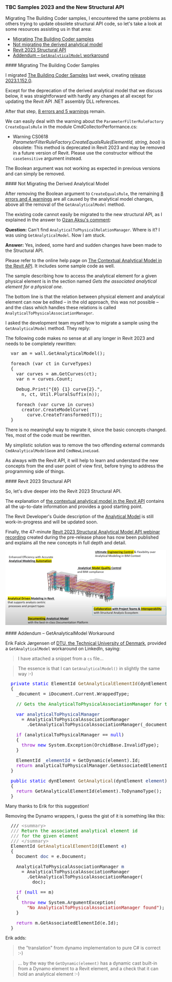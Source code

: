 <head>
<meta http-equiv="Content-Type" content="text/html; charset=utf-8">
<link rel="stylesheet" type="text/css" href="bc.css">
<script src="https://cdn.rawgit.com/google/code-prettify/master/loader/run_prettify.js" type="text/javascript"></script>
</head>

<!---

- slack https://autodesk.slack.com/archives/C0SR6NAP8/p1650388044451449
- comment https://thebuildingcoder.typepad.com/blog/2022/04/whats-new-in-the-revit-2023-api.html#comment-5838192874
- youtube The “Revit Structure Analytical Model API beta Webinar” has been posted to You Tube.
  [Revit 2023 Structural Analytical Model API webinar recording](https://youtu.be/jfUIVGNqlFU)

Boris Shafiro  17:23
API Studio Recording (2022-04-19):
https://share.autodesk.com/:v:/r/sites/BID/BID%20Documents/Building%20Design%20Products/Guilds/API/API%20Studio%20Recordings/2022/2022-04-19-API-Studio-Recording.mp4?csf=1&web=1&e=2THEGX
Agenda: New FamilyInstance creation API proposal. Oleg Sheydvasser, Ivan Dobrianov.

twitter:

Resources for dealing with the new Revit 2023 Structural API, migrating The Building Coder samples, not migrating the derived analytical model or trying to update obsolete structural #RevitAPI code @AutodeskForge @AutodeskRevit #bim #DynamoBim #ForgeDevCon https://autode.sk/rvt2023structureapi

Migrating The Building Coder samples, I encountered the same problems as others trying to update obsolete structural API code, so let's take a look at some resources assisting us in that area
&ndash; Not migrating the derived analytical model
&ndash; Revit 2023 Structural API...

linkedin:

Resources for dealing with the new Revit 2023 Structural API, migrating The Building Coder samples, not migrating the derived analytical model or trying to update obsolete structural #RevitAPI code

https://autode.sk/rvt2023structureapi

Migrating The Building Coder samples, I encountered the same problems as others trying to update obsolete structural API code, so let's take a look at some resources assisting us in that area:

- Migrating The Building Coder samples
- Not migrating the derived analytical model
- Revit 2023 Structural API...

#bim #DynamoBim #ForgeDevCon #Revit #API #IFC #SDK #AI #VisualStudio #Autodesk #AEC #adsk

the [Revit API discussion forum](http://forums.autodesk.com/t5/revit-api-forum/bd-p/160) thread

<center>
<img src="img/" alt="" title="" width="600"/>
<p style="font-size: 80%; font-style:italic"></p>
</center>

-->

### TBC Samples 2023 and the New Structural API

Migrating The Building Coder samples, I encountered the same problems as others trying to update obsolete structural API code, so let's take a look at some resources assisting us in that area:

- [Migrating The Building Coder samples](#2)
- [Not migrating the derived analytical model](#3)
- [Revit 2023 Structural API](#4)
- [Addendum &ndash; `GetAnalyticalModel` workaround](#5)

####<a name="2"></a> Migrating The Building Coder Samples

I migrated [The Building Coder Samples](https://github.com/jeremytammik/the_building_coder_samples) last week, creating
[release 2023.1.152.0](https://github.com/jeremytammik/the_building_coder_samples/releases/tag/2023.1.152.0).

Except for the deprecation of the derived analytical model that we discuss below, it was straightforward with hardly any changes at all except for updating the Revit API .NET assembly DLL references.

After that step, [8 errors and 5 warnings](zip/tbc_samples_2023_migr_01.txt) remain.

We can easily deal with the warning about the `ParameterFilterRuleFactory` `CreateEqualsRule` in the module CmdCollectorPerformance.cs:

- Warning CS0618 <i>ParameterFilterRuleFactory.CreateEqualsRule(ElementId, string, bool)</i> is obsolete:
  This method is deprecated in Revit 2023 and may be removed in a future version of Revit.
  Please use the constructor without the `caseSensitive` argument instead.
  
The Boolean argument was not working as expected in previous versions and can simply be removed.

####<a name="3"></a> Not Migrating the Derived Analytical Model

After removing the Boolean argument to `CreateEqualsRule`, the
remaining [8 errors and 4 warnings](zip/tbc_samples_2023_migr_01.txt) are
all caused by the analytical model changes, above all the removal of the `GetAnalyticalModel` method.

The existing code cannot easily be migrated to the new structural API, as I explained in the answer
to [Ozan Aksu's comment](https://thebuildingcoder.typepad.com/blog/2022/04/whats-new-in-the-revit-2023-api.html#comment-5838111563):

**Question:** Can't find `AnalyticalToPhysicalRelationManager`.
Where is it?
I was using `GetAnalyticalModel`.
Now I am stuck.

**Answer:** Yes, indeed, some hard and sudden changes have been made to the Structural API.

Please refer to the online help page
on [The Contextual Analytical Model in the Revit API](https://help.autodesk.com/view/RVT/2023/ENU/?guid=GUID-A1157199-4E27-41F9-BF45-53A5CD79E9A1).
It includes some sample code as well.

The sample describing how to access the analytical element for a given physical element is in the section named <i>Gets the associated analytical element for a physical one</i>.

The bottom line is that the relation between physical element and analytical element can now be edited &ndash; in the old approach, this was not possible &ndash; and the class which handles these relations is called `AnalyticalToPhysicalAssociationManager`.

I asked the development team myself how to migrate a sample using the `GetAnalyticalModel` method.
They reply:

The following code makes no sense at all any longer in Revit 2023 and needs to be completely rewritten:

<pre class="code">
  var am = wall.GetAnalyticalModel();

  foreach (var ct in CurveTypes)
  {
    var curves = am.GetCurves(ct);
    var n = curves.Count;

    Debug.Print("{0} {1} curve{2}.",
      n, ct, Util.PluralSuffix(n));

    foreach (var curve in curves)
      creator.CreateModelCurve(
        curve.CreateTransformed(T));
  }
</pre>

There is no meaningful way to migrate it, since the basic concepts changed.
Yes, most of the code must be rewritten.

My simplistic solution was to remove the two offending external commands `CmdAnalyticalModelGeom` and `CmdNewLineLoad`.

As always with the Revit API, it will help to learn and understand the new concepts from the end user point of view first, before trying to address the programming side of things.

####<a name="4"></a> Revit 2023 Structural API

So, let's dive deeper into the Revit 2023 Structural API.

The explanation
of [the contextual analytical model in the Revit API](https://help.autodesk.com/view/RVT/2023/ENU/?guid=GUID-A1157199-4E27-41F9-BF45-53A5CD79E9A1) contains
all the up-to-date information and provides a good starting point.
 
The Revit Developer's Guide description of
the [Analytical Model](https://help.autodesk.com/view/RVT/2023/ENU/?guid=Revit_API_Revit_API_Developers_Guide_Discipline_Specific_Functionality_Structural_Engineering_Analytical_Model_html) is
still work-in-progress and will be updated soon.

Finally,
the 47-minute [Revit 2023 Structural Analytical Model API webinar recording](https://youtu.be/jfUIVGNqlFU) created
during the pre-release phase has now been published and explains all the new concepts in full depth and detail.

<center>
<img src="img/rst_2023_objectives.png" alt="Revit 2023 Structural API objectives" title="Revit 2023 Structural API objectives" width="600"/> <!-- 1200 -->
</center>

####<a name="5"></a> Addendum &ndash; GetAnalyticalModel Workaround

Erik Falck Jørgensen of [DTU, the Technical University of Denmark](https://www.dtu.dk), provided
a `GetAnalyticalModel` workaround on LinkedIn, saying:

> I have attached a snippet from a `cs` file...

> The essence is that I can `GetAnalyticalModel()` in slightly the same way :-)

<pre class="code">
&nbsp;&nbsp;<span style="color:blue;">private</span>&nbsp;<span style="color:blue;">static</span>&nbsp;ElementId&nbsp;<span style="color:#74531f;">GetAnalyticalElementId</span>(dynElement&nbsp;<span style="color:#1f377f;">element</span>)
&nbsp;&nbsp;{
&nbsp;&nbsp;&nbsp;&nbsp;_document&nbsp;=&nbsp;iDocument.Current.WrappedType;

&nbsp;&nbsp;&nbsp;&nbsp;<span style="color:green;">//&nbsp;Gets&nbsp;the&nbsp;AnalyticalToPhysicalAssociationManager&nbsp;for&nbsp;this&nbsp;document</span>

&nbsp;&nbsp;&nbsp;&nbsp;<span style="color:blue;">var</span>&nbsp;<span style="color:#1f377f;">analyticalToPhysicalManager</span>&nbsp;
&nbsp;&nbsp;&nbsp;&nbsp;&nbsp;&nbsp;=&nbsp;AnalyticalToPhysicalAssociationManager
&nbsp;&nbsp;&nbsp;&nbsp;&nbsp;&nbsp;&nbsp;&nbsp;.GetAnalyticalToPhysicalAssociationManager(_document);

&nbsp;&nbsp;&nbsp;&nbsp;<span style="color:#8f08c4;">if</span>&nbsp;(analyticalToPhysicalManager&nbsp;==&nbsp;<span style="color:blue;">null</span>)
&nbsp;&nbsp;&nbsp;&nbsp;{
&nbsp;&nbsp;&nbsp;&nbsp;&nbsp;&nbsp;<span style="color:#8f08c4;">throw</span>&nbsp;<span style="color:blue;">new</span>&nbsp;System.Exception(OrchidBase.InvalidType);
&nbsp;&nbsp;&nbsp;&nbsp;}

&nbsp;&nbsp;&nbsp;&nbsp;ElementId&nbsp;<span style="color:#1f377f;">_elementId</span>&nbsp;=&nbsp;GetDynamic(element).Id;
&nbsp;&nbsp;&nbsp;&nbsp;<span style="color:#8f08c4;">return</span>&nbsp;analyticalToPhysicalManager.GetAssociatedElementId(_elementId);
&nbsp;&nbsp;}

&nbsp;&nbsp;<span style="color:blue;">public</span>&nbsp;<span style="color:blue;">static</span>&nbsp;dynElement&nbsp;<span style="color:#74531f;">GetAnalytical</span>(dynElement&nbsp;<span style="color:#1f377f;">element</span>)
&nbsp;&nbsp;{
&nbsp;&nbsp;&nbsp;&nbsp;<span style="color:#8f08c4;">return</span>&nbsp;GetAnalyticalElementId(element).ToDynamoType();
&nbsp;&nbsp;}
</pre>

Many thanks to Erik for this suggestion!

Removing the Dynamo wrappers, I guess the gist of it is something like this:

<pre class="code">
  ///</span><span style="color:green;">&nbsp;</span><span style="color:gray;">&lt;</span><span style="color:gray;">summary</span><span style="color:gray;">&gt;</span>
  <span style="color:gray;">///</span><span style="color:green;">&nbsp;Return&nbsp;the&nbsp;associated&nbsp;analytical&nbsp;element&nbsp;id&nbsp;</span>
  <span style="color:gray;">///</span><span style="color:green;">&nbsp;for&nbsp;the&nbsp;given&nbsp;element</span>
  <span style="color:gray;">///</span><span style="color:green;">&nbsp;</span><span style="color:gray;">&lt;/</span><span style="color:gray;">summary</span><span style="color:gray;">&gt;</span>
  ElementId&nbsp;<span style="color:#74531f;">GetAnalyticalElementId</span>(Element&nbsp;<span style="color:#1f377f;">e</span>)
  {
  &nbsp;&nbsp;Document&nbsp;<span style="color:#1f377f;">doc</span>&nbsp;=&nbsp;e.Document;
   
  &nbsp;&nbsp;AnalyticalToPhysicalAssociationManager&nbsp;<span style="color:#1f377f;">m</span>&nbsp;
  &nbsp;&nbsp;&nbsp;&nbsp;=&nbsp;AnalyticalToPhysicalAssociationManager
  &nbsp;&nbsp;&nbsp;&nbsp;&nbsp;&nbsp;.GetAnalyticalToPhysicalAssociationManager(
  &nbsp;&nbsp;&nbsp;&nbsp;&nbsp;&nbsp;&nbsp;&nbsp;doc);
   
  &nbsp;&nbsp;<span style="color:#8f08c4;">if</span>&nbsp;(<span style="color:blue;">null</span>&nbsp;==&nbsp;m)
  &nbsp;&nbsp;{
  &nbsp;&nbsp;&nbsp;&nbsp;<span style="color:#8f08c4;">throw</span>&nbsp;<span style="color:blue;">new</span>&nbsp;System.ArgumentException(
  &nbsp;&nbsp;&nbsp;&nbsp;&nbsp;&nbsp;<span style="color:#a31515;">&quot;No&nbsp;AnalyticalToPhysicalAssociationManager&nbsp;found&quot;</span>);
  &nbsp;&nbsp;}
   
  &nbsp;&nbsp;<span style="color:#8f08c4;">return</span>&nbsp;m.GetAssociatedElementId(e.Id);
  }
</pre>

Erik adds:

> the "translation" from dynamo implementation to pure C# is correct :-)

> ... by the way the `GetDynamic(element)` has a dynamic cast built-in from a Dynamo element to a Revit element, and a check that it can hold an analytical element :-)
